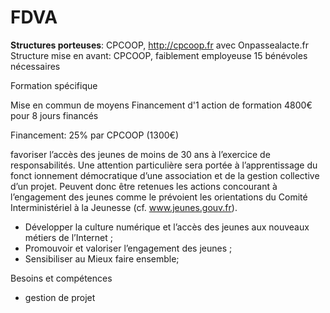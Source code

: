 # FDVA

**Structures porteuses**: CPCOOP, http://cpcoop.fr avec Onpassealacte.fr
Structure mise en avant: CPCOOP, faiblement employeuse
15 bénévoles nécessaires

Formation spécifique

Mise en commun de moyens
Financement d'1 action de formation
4800€ pour 8 jours financés

Financement: 25% par CPCOOP (1300€)

favoriser l’accès des jeunes de moins de 30 ans à l’exercice de responsabilités. Une attention particulière sera portée à l’apprentissage du fonct
ionnement démocratique d’une association et  de  la  gestion  collective  d’un  projet.  Peuvent  donc  être  retenues  les  actions  concourant  à 
l’engagement des jeunes comme le prévoient les orientations du Comité Interministériel à la Jeunesse (cf. www.jeunes.gouv.fr).
* Développer la culture numérique et l’accès des jeunes aux nouveaux métiers de l’Internet ; 
* Promouvoir et valoriser l’engagement des jeunes ;
* Sensibiliser au Mieux faire ensemble; 

Besoins et compétences

* gestion de projet














